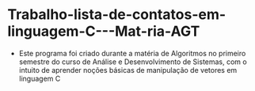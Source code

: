 # Trabalho-lista-de-contatos-em-linguagem-C---Mat-ria-AGT

- Este programa foi criado durante a matéria de Algoritmos no primeiro semestre do curso de Análise e Desenvolvimento de Sistemas, com o intuito de aprender noções básicas de manipulação de vetores em linguagem C